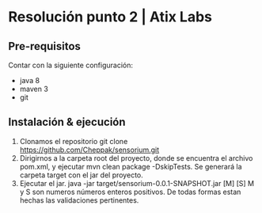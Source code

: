 # Resolución punto 2 | Atix Labs

## Pre-requisitos
Contar con la siguiente configuración:
* java 8
* maven 3
* git

## Instalación & ejecución
1) Clonamos el repositorio git clone https://github.com/Cheppak/sensorium.git
2) Dirigirnos a la carpeta root del proyecto, donde se encuentra el archivo pom.xml, y ejecutar mvn clean package -DskipTests. Se generará la carpeta target con el jar del proyecto.
3) Ejecutar el jar. java -jar target/sensorium-0.0.1-SNAPSHOT.jar [M] [S]
M y S son numeros números enteros positivos. De todas formas estan hechas las validaciones pertinentes.
